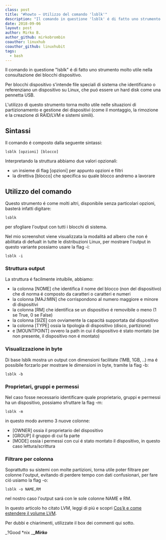 ```yaml
---
class: post
title: "#howto – Utilizzo del comando 'lsblk'"
description: "Il comando in questione 'lsblk' é di fatto uno strumento molto utile nella consultazione dei blocchi dispositivo."
date: 2018-09-06
layout: post
author: Mirko B.
author_github: mirkobrombin
coauthor: linuxhub
coauthor_github: linuxhubit
tags:
  - bash
---
```

Il comando in questione "lsblk" é di fatto uno strumento molto utile nella consultazione dei blocchi dispositivo.

Per blocchi dispositivo s'intende file speciali di sistema che identificano o referenziano un dispositivo su Linux, che puó essere un hard disk come una pennetta USB.

L'utilizzo di questo strumento torna molto utile nelle situazioni di partizionamento e gestione dei dispositivi (come il montaggio, la rimozione e la creazione di RAID/LVM e sistemi simili).

## Sintassi

Il comando é composto dalla seguente sintassi:

    lsblk [opzioni] [blocco]

Interpretando la struttura abbiamo due valori opzionali:

*   un insieme di flag [opzioni] per appunto opzioni e filtri
*   la direttiva [blocco] che specifica su quale blocco andremo a lavorare

## Utilizzo del comando

Questo strumento é come molti altri, disponibile senza particolari opzioni, basterá infatti digitare:

    lsblk

per sfogliare l'output con tutti i blocchi di sistema.

Nel mio screenshot viene visualizzata la modalitá ad albero che non é abilitata di defualt in tutte le distribuzioni Linux, per mostrare l'output in questo variante possiamo usare la flag -i:

    lsblk -i

### Struttura output

La struttura é facilmente intuibile, abbiamo:

*   la colonna [NOME] che identifica il nome del blocco (non del dispositivo) che di norma é composto da caratteri o caratteri e numeri
*   la colonna [MAJ:MIN] che corrispondono al numero maggiore e minore di dispositivi
*   la colonna [RM] che identifica se un dispositivo é removibile o meno (1 se True, 0 se False)
*   la colonna [SIZE] con ovviamente la capacitá supportata dal dispositivo
*   la colonna [TYPE] ossia la tipologia di dispositivo (disco, partizione)
*   e [MOUNTPOINT] ovvero la path in cui il dispositivo é stato montato (se non presente, il dispositivo non é montato)

### Visualizzazione in byte

Di base lsblk mostra un output con dimensioni facilitate (1MB, 1GB, ..) ma é possibile forzarlo per mostrare le dimensioni in byte, tramite la flag -b:

    lsblk -b

### Proprietari, gruppi e permessi

Nel caso fosse necessario identificare quale proprietario, gruppi e permessi ha un dispositivo, possiamo sfruttare la flag -m:

    lsblk -m

in questo modo avremo 3 nuove colonne:

*   [OWNER] ossia il proprietario del dispositivo
*   [GROUP] il gruppo di cui fa parte
*   [MODE] ossia i permessi con cui é stato montato il dispositivo, in questo caso lettura/scrittura

### Filtrare per colonna

Soprattutto su sistemi con molte partizioni, torna utile poter filtrare per colonne l'output, evitando di perdere tempo con dati confusionari, per fare ció usiamo la flag -o:

    lsblk -o NAME,RM

nel nostro caso l'output sará con le sole colonne NAME e RM.

In questo articolo ho citato LVM, leggi di piú e scopri [Cos’è e come estendere il volume LVM](https://linuxhub.it/article/howto-cose-e-come-estendere-il-volume-lvm).

Per dubbi e chiarimenti, utilizzate il box dei commenti qui sotto.

_?Good *nix _**__Mirko_**